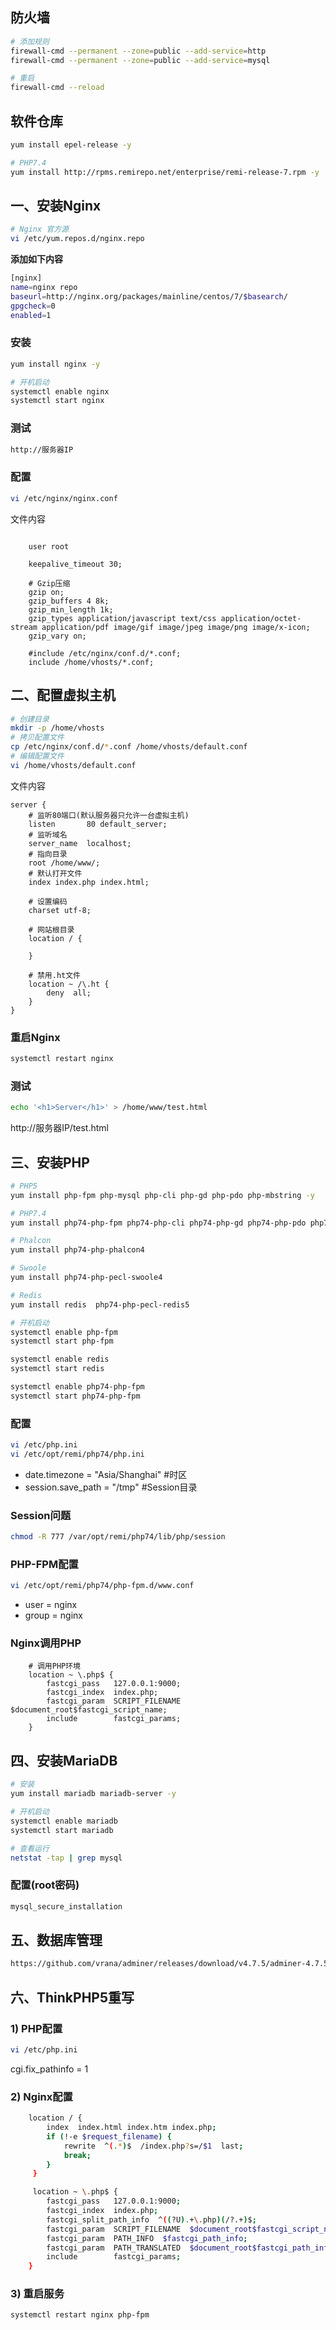 ## 防火墙
```bash
# 添加规则
firewall-cmd --permanent --zone=public --add-service=http
firewall-cmd --permanent --zone=public --add-service=mysql

# 重启
firewall-cmd --reload
```

## 软件仓库
```bash
yum install epel-release -y

# PHP7.4
yum install http://rpms.remirepo.net/enterprise/remi-release-7.rpm -y
```

## 一、安装Nginx
```bash
# Nginx 官方源
vi /etc/yum.repos.d/nginx.repo
```
**添加如下内容**
```bash
[nginx]
name=nginx repo
baseurl=http://nginx.org/packages/mainline/centos/7/$basearch/
gpgcheck=0
enabled=1
```

### 安装
```bash
yum install nginx -y

# 开机启动
systemctl enable nginx
systemctl start nginx
```

### 测试
```bash
http://服务器IP
```

### 配置
```bash
vi /etc/nginx/nginx.conf
```
文件内容
```nginx

	user root

	keepalive_timeout 30;

	# Gzip压缩
	gzip on;
	gzip_buffers 4 8k;
	gzip_min_length 1k;
	gzip_types application/javascript text/css application/octet-stream application/pdf image/gif image/jpeg image/png image/x-icon;
	gzip_vary on;

	#include /etc/nginx/conf.d/*.conf;
	include /home/vhosts/*.conf;
```

## 二、配置虚拟主机
```bash
# 创建目录
mkdir -p /home/vhosts
# 拷贝配置文件
cp /etc/nginx/conf.d/*.conf /home/vhosts/default.conf
# 编辑配置文件
vi /home/vhosts/default.conf
```
文件内容
```nginx
server {
	# 监听80端口(默认服务器只允许一台虚拟主机)
	listen       80 default_server;
	# 监听域名
	server_name  localhost;
	# 指向目录
	root /home/www/;
	# 默认打开文件
	index index.php index.html;

	# 设置编码
	charset utf-8;

	# 网站根目录
	location / {

	}

	# 禁用.ht文件
	location ~ /\.ht {
		deny  all;
	}
}
```
### 重启Nginx
```bash
systemctl restart nginx
```
### 测试
```bash
echo '<h1>Server</h1>' > /home/www/test.html
```
http://服务器IP/test.html

## 三、安装PHP
```bash
# PHP5
yum install php-fpm php-mysql php-cli php-gd php-pdo php-mbstring -y

# PHP7.4
yum install php74-php-fpm php74-php-cli php74-php-gd php74-php-pdo php74-php-mbstring -y

# Phalcon
yum install php74-php-phalcon4

# Swoole
yum install php74-php-pecl-swoole4

# Redis
yum install redis  php74-php-pecl-redis5

# 开机启动
systemctl enable php-fpm
systemctl start php-fpm

systemctl enable redis
systemctl start redis

systemctl enable php74-php-fpm
systemctl start php74-php-fpm
```

### 配置
```bash
vi /etc/php.ini
vi /etc/opt/remi/php74/php.ini
```
- date.timezone = "Asia/Shanghai"	#时区
- session.save_path = "/tmp"	#Session目录

### Session问题
```bash
chmod -R 777 /var/opt/remi/php74/lib/php/session
```

### PHP-FPM配置
```bash
vi /etc/opt/remi/php74/php-fpm.d/www.conf
```
- user = nginx
- group = nginx

### Nginx调用PHP
```nginx
	# 调用PHP环境
	location ~ \.php$ {
		fastcgi_pass   127.0.0.1:9000;
		fastcgi_index  index.php;
		fastcgi_param  SCRIPT_FILENAME  $document_root$fastcgi_script_name;
		include        fastcgi_params;
	}
```

## 四、安装MariaDB
```bash
# 安装
yum install mariadb mariadb-server -y

# 开机启动
systemctl enable mariadb
systemctl start mariadb

# 查看运行
netstat -tap | grep mysql
```

### 配置(root密码)
```bash
mysql_secure_installation
```

## 五、数据库管理
```bash
https://github.com/vrana/adminer/releases/download/v4.7.5/adminer-4.7.5.php
```

## 六、ThinkPHP5重写
### 1) PHP配置
```bash
vi /etc/php.ini
```
cgi.fix_pathinfo = 1
### 2) Nginx配置
```bash
    location / {
        index  index.html index.htm index.php;
        if (!-e $request_filename) {
            rewrite  ^(.*)$  /index.php?s=/$1  last;
            break;
        }
     }

     location ~ \.php$ {
        fastcgi_pass   127.0.0.1:9000;
        fastcgi_index  index.php;
        fastcgi_split_path_info  ^((?U).+\.php)(/?.+)$;
        fastcgi_param  SCRIPT_FILENAME  $document_root$fastcgi_script_name;
        fastcgi_param  PATH_INFO  $fastcgi_path_info;
        fastcgi_param  PATH_TRANSLATED  $document_root$fastcgi_path_info;
        include        fastcgi_params;
    }
```
### 3) 重启服务
```bash
systemctl restart nginx php-fpm
```
